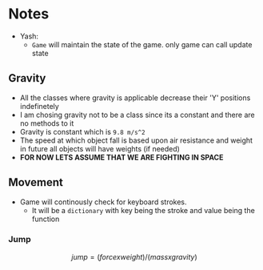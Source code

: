 # Notes

- Yash:
    - `Game` will maintain the state of the game. only game can call update state

## Gravity 

- All the classes where gravity is applicable decrease their 'Y' positions indefinetely
- I am chosing gravity not to be a class since its a constant and there are no methods to it
- Gravity is constant which is `9.8 m/s^2` 
- The speed at which object fall is based upon air resistance and weight in future all objects will have weights (if needed)
- **FOR NOW LETS ASSUME THAT WE ARE FIGHTING IN SPACE**

## Movement

- Game will continously check for keyboard strokes.
  - It will be a `dictionary` with key being the stroke and value being the function


### Jump 

```math
jump = (force x weight) / (mass x gravity)
```